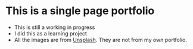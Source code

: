 # This is a single page portfolio

- This is still a working in progress
- I did this as a learning project
- All the images are from [Unsplash](https://unsplash.com/). They are not from my own portfolio.
